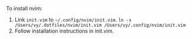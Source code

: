To install nvim:
1. Link `init.vim` to `~/.config/nvim/init.vim`.
    `ln -s /Users/vy/.dotfiles/nvim/init.vim /Users/vy/.config/nvim/init.vim`
2. Follow installation instructions in init.vim.
